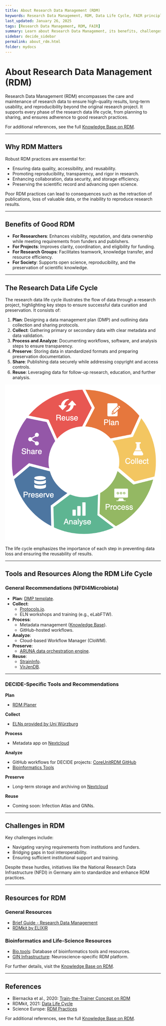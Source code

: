 ```yaml
---
title: About Research Data Management (RDM)
keywords: Research Data Management, RDM, Data Life Cycle, FAIR principles
last_updated: January 26, 2025
tags: [Research Data Management, RDM, FAIR]
summary: Learn about Research Data Management, its benefits, challenges, and the RDM life cycle.
sidebar: decide_sidebar
permalink: about_rdm.html
folder: mydocs
---
```


# About Research Data Management (RDM)

Research Data Management (RDM) encompasses the care and maintenance of research data to ensure high-quality results, long-term usability, and reproducibility beyond the original research project. It supports every phase of the research data life cycle, from planning to sharing, and ensures adherence to good research practices.

For additional references, see the full [Knowledge Base on RDM](https://knowledgebase.nfdi4microbiota.de/Getting-Started/01-introduction.html).

---

## Why RDM Matters

Robust RDM practices are essential for:
- Ensuring data quality, accessibility, and reusability.
- Promoting reproducibility, transparency, and rigor in research.
- Enhancing collaboration, data security, and storage efficiency.
- Preserving the scientific record and advancing open science.

Poor RDM practices can lead to consequences such as the retraction of publications, loss of valuable data, or the inability to reproduce research results.

---

## Benefits of Good RDM

- **For Researchers**: Enhances visibility, reputation, and data ownership while meeting requirements from funders and publishers.
- **For Projects**: Improves clarity, coordination, and eligibility for funding.
- **For Research Groups**: Facilitates teamwork, knowledge transfer, and resource efficiency.
- **For Society**: Supports open science, reproducibility, and the preservation of scientific knowledge.

---

## The Research Data Life Cycle

The research data life cycle illustrates the flow of data through a research project, highlighting key steps to ensure successful data curation and preservation. It consists of:

1. **Plan**: Designing a data management plan (DMP) and outlining data collection and sharing protocols.
2. **Collect**: Gathering primary or secondary data with clear metadata and data validation.
3. **Process and Analyze**: Documenting workflows, software, and analysis steps to ensure transparency.
4. **Preserve**: Storing data in standardized formats and preparing preservation documentation.
5. **Share**: Publishing data securely while addressing copyright and access controls.
6. **Reuse**: Leveraging data for follow-up research, education, and further analysis.

![Research Data Life Cycle](/images/research_data_life_cycle_elixir.png)

The life cycle emphasizes the importance of each step in preventing data loss and ensuring the reusability of results.

---

## Tools and Resources Along the RDM Life Cycle

### General Recommendations (NFDI4Microbiota)
- **Plan**: [DMP template](https://www.nfdi4plants.de/dataplan/).
- **Collect**:
  - [Protocols.io](https://www.protocols.io).
  - ELN workshops and training (e.g., eLabFTW).
- **Process**:
  - Metadata management ([Knowledge Base](https://knowledgebase.nfdi4microbiota.de)).
  - GitHub-hosted workflows.
- **Analyze**:
  - Cloud-based Workflow Manager (CloWM).
- **Preserve**:
  - [ARUNA data orchestration engine](https://aruna-storage.org/).
- **Reuse**:
  - [StrainInfo](https://www.straininfo.net).
  - [VirJenDB](https://virjendb.org).

---

### DECIDE-Specific Tools and Recommendations

**Plan**
- [RDM Planer](https://www.nfdi4plants.de/dataplan/)

**Collect**
- [ELNs provided by Uni Würzburg](https://www.rz.uni-wuerzburg.de/dienste/forschung-digital/eln/)

**Process**
- Metadata app on [Nextcloud](https://www.coreunitrdm.biozentrum.uni-wuerzburg.de/)

**Analyze**
- GitHub workflows for DECIDE projects: [CoreUnitRDM GitHub](https://github.com/CoreUnitRDM)
- [Bioinformatics Tools](https://www.biozentrum.uni-wuerzburg.de/bioinfo/computing/)

**Preserve**
- Long-term storage and archiving on [Nextcloud](https://www.coreunitrdm.biozentrum.uni-wuerzburg.de/)

**Reuse**
- Coming soon: Infection Atlas and GNNs.

---

## Challenges in RDM

Key challenges include:
- Navigating varying requirements from institutions and funders.
- Bridging gaps in tool interoperability.
- Ensuring sufficient institutional support and training.

Despite these hurdles, initiatives like the National Research Data Infrastructure (NFDI) in Germany aim to standardize and enhance RDM practices.

---

## Resources for RDM

### General Resources
- [Brief Guide - Research Data Management](https://knowledgebase.nfdi4microbiota.de/Research-Data-Management/01-introduction.html)
- [RDMkit by ELIXIR](https://rdmkit.elixir-europe.org)

### Bioinformatics and Life-Science Resources
- [Bio.tools](https://bio.tools): Database of bioinformatics tools and resources.
- [GIN Infrastructure](https://web.gin.g-node.org): Neuroscience-specific RDM platform.

For further details, visit the [Knowledge Base on RDM](https://knowledgebase.nfdi4microbiota.de/Research-Data-Management/01-introduction.html).

---

## References
- Biernacka et al., 2020: [Train-the-Trainer Concept on RDM](https://doi.org/10.5281/ZENODO.4071471)
- RDMkit, 2021: [Data Life Cycle](https://rdmkit.elixir-europe.org/data_life_cycle)
- Science Europe: [RDM Practices](https://scienceeurope.org/our-priorities/open-science/research-data-management/)

For additional references, see the full [Knowledge Base on RDM](https://knowledgebase.nfdi4microbiota.de/Getting-Started/01-introduction.html).
